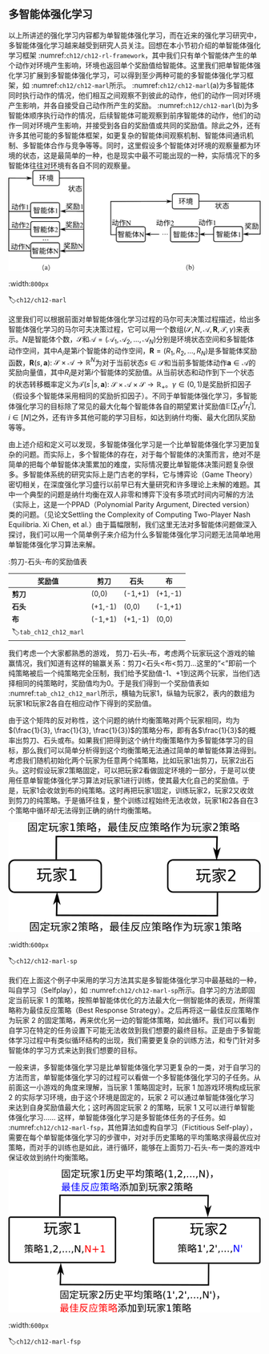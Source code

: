 ## 多智能体强化学习

以上所讲述的强化学习内容都为单智能体强化学习，而在近来的强化学习研究中，多智能体强化学习越来越受到研究人员关注。回想在本小节初介绍的单智能体强化学习框架 :numref:`ch12/ch12-rl-framework`，其中我们只有单个智能体产生的单个动作对环境产生影响，环境也返回单个奖励值给智能体。这里我们把单智能体强化学习扩展到多智能体强化学习，可以得到至少两种可能的多智能体强化学习框架，如 :numref:`ch12/ch12-marl`所示。 :numref:`ch12/ch12-marl`(a)为多智能体同时执行动作的情况，他们相互之间观察不到彼此的动作，他们的动作一同对环境产生影响，并各自接受自己动作所产生的奖励。 :numref:`ch12/ch12-marl`(b)为多智能体顺序执行动作的情况，后续智能体可能观察到前序智能体的动作，他们的动作一同对环境产生影响，并接受到各自的奖励值或共同的奖励值。除此之外，还有许多其他可能的多智能体框架，如更复杂的智能体间观察机制、智能体间通讯机制、多智能体合作与竞争等等。同时，这里假设多个智能体对环境的观察量都为环境的状态，这是最简单的一种，也是现实中最不可能出现的一种，实际情况下的多智能体往往对环境有各自不同的观察量。![两种可能的多智能体强化学习框架：（a）同步式多智能体决策；（b）异步式多智能体决策。](../img/ch12/ch12-marl.png)

:width:`800px`

:label:`ch12/ch12-marl`

这里我们可以根据前面对单智能体强化学习过程的马尔可夫决策过程描述，给出多智能体强化学习的马尔可夫决策过程，它可以用一个数组$(\mathcal{S}, N, \boldsymbol{\mathcal{A}}, \mathbf{R}, \mathcal{T}, \gamma)$来表示。$N$是智能体个数，$\mathcal{S}$和$\boldsymbol{\mathcal{A}}=(\mathcal{A}_1, \mathcal{A}_2, ..., \mathcal{A}_N)$分别是环境状态空间和多智能体动作空间，其中$A_i$是第$i$个智能体的动作空间，$\mathbf{R}=(R_1, R_2, ..., R_N)$是多智能体奖励函数，$\mathbf{R}(s,\mathbf{a})$: $\mathcal{S}\times \boldsymbol{\mathcal{A}}\rightarrow \mathbb{R}^N$为对于当前状态$s\in\mathcal{S}$和当前多智能体动作$\mathbf{a}\in\boldsymbol{\mathcal{A}}$的奖励向量值，其中$R_i$是对第$i$个智能体的奖励值。从当前状态和动作到下一个状态的状态转移概率定义为$\mathcal{T}(s^\prime|s,\mathbf{a})$: $\mathcal{S}\times\boldsymbol{\mathcal{A}}\times\mathcal{S}\rightarrow \mathbb{R}_+$。$\gamma\in(0,1)$是奖励折扣因子（假设多个智能体采用相同的奖励折扣因子）。不同于单智能体强化学习，多智能体强化学习的目标除了常见的最大化每个智能体各自的期望累计奖励值$\mathbb{E}[\sum_t \gamma^t r^i_t], i\in[N]$之外，还有许多其他可能的学习目标，如达到纳什均衡、最大化团队奖励等等。

由上述介绍和定义可以发现，多智能体强化学习是一个比单智能体强化学习更加复杂的问题。而实际上，多个智能体的存在，对于每个智能体的决策而言，绝对不是简单的把每个单智能体决策累加的难度，实际情况要比单智能体决策问题复杂很多。多智能体系统的研究实际上是门古老的学科，它与博弈论（Game Theory）密切相关，在深度强化学习盛行以前早已有大量研究和许多理论上未解的难题。其中一个典型的问题是纳什均衡在双人非零和博弈下没有多项式时间内可解的方法（实际上，这是一个PPAD（Polynomial Parity Argument, Directed version）类的问题。（见论文Settling the Complexity of Computing Two-Player Nash Equilibria. Xi Chen, et al.）由于篇幅限制，我们这里无法对多智能体问题做深入探讨，我们可以用一个简单例子来介绍为什么多智能体强化学习问题无法简单地用单智能体强化学习算法来解。

:剪刀-石头-布的奖励值表

| 奖励值 | 剪刀    | 石头    | 布     |
| --- | ------- | ------- | ------- |
| **剪刀** | (0,0) | (-1,+1) | (+1,-1) |
| **石头** | (+1,-1) | (0,0)   | (-1,+1) |
| **布** | (-1,+1) | (+1,-1) | (0,0)   |
|:label:`tab_ch12_ch12_marl`||||

我们考虑一个大家都熟悉的游戏， 剪刀-石头-布，考虑两个玩家玩这个游戏的输赢情况，我们知道有这样的输赢关系：剪刀<石头<布<剪刀...这里的“<”即前一个纯策略被后一个纯策略完全压制，我们给予奖励值-1、+1到这两个玩家，当他们选择相同的纯策略时，奖励值均为0。于是我们得到一个奖励值表如 :numref:`tab_ch12_ch12_marl`所示，横轴为玩家1，纵轴为玩家2，表内的数组为玩家1和玩家2各自在相应动作下得到的奖励值。

由于这个矩阵的反对称性，这个问题的纳什均衡策略对两个玩家相同，均为$(\frac{1}{3}, \frac{1}{3}, \frac{1}{3})$的策略分布，即有各$\frac{1}{3}$的概率出剪刀、石头或布。如果我们把得到这个纳什均衡策略作为多智能体学习的目标，那么我们可以简单分析得到这个均衡策略无法通过简单的单智能体算法得到。考虑我们随机初始化两个玩家为任意两个纯策略，比如玩家1出剪刀，玩家2出石头。这时假设玩家2策略固定，可以把玩家2看做固定环境的一部分，于是可以使用任意单智能体强化学习算法对玩家1进行训练，使其最大化自己的奖励值。于是，玩家1会收敛到布的纯策略。这时再把玩家1固定，训练玩家2，玩家2又收敛到剪刀的纯策略。于是循环往复，整个训练过程始终无法收敛，玩家1和2各自在3个策略中循环却无法得到正确的纳什均衡策略。


![自学习算法示意图。](../img/ch12/ch12-marl-sp.png)

:width:`600px`

:label:`ch12/ch12-marl-sp`

我们在上面这个例子中采用的学习方法其实是多智能体强化学习中最基础的一种，叫自学习（Selfplay），如 :numref:`ch12/ch12-marl-sp`所示。自学习的方法即固定当前玩家 1 的策略，按照单智能体优化的方法最大化一侧智能体的表现，所得策略称为最佳反应策略（Best Response Strategy）。之后再将这一最佳反应策略作为玩家 2 的固定策略，再来优化另一边的智能体策略，如此循环。我们可以看到自学习在特定的任务设置下可能无法收敛到我们想要的最终目标。正是由于多智能体学习过程中有类似循环结构的出现，我们需要更复杂的训练方法，和专门针对多智能体的学习方式来达到我们想要的目标。

一般来讲，多智能体强化学习是比单智能体强化学习更复杂的一类，对于自学习的方法而言，单智能体强化学习的过程可以看做一个多智能体强化学习的子任务。从前面这一小游戏的角度来理解，当玩家 1 策略固定时，玩家 1 加游戏环境构成玩家 2 的实际学习环境，由于这个环境是固定的，玩家 2 可以通过单智能体强化学习来达到自身奖励值最大化；这时再固定玩家 2 的策略，玩家 1 又可以进行单智能体强化学习...... 这样，单智能体强化学习是多智能体任务的子任务。如 :numref:`ch12/ch12-marl-fsp`，其他算法如虚构自学习（Fictitious Self-play），需要在每个单智能体强化学习的步骤中，对对手历史策略的平均策略求得最优应对策略，而对手的训练也是如此，进行循环，能够在上面剪刀-石头-布一类的游戏中保证收敛到纳什均衡策略。

![虚构自学习算法示意图。](../img/ch12/ch12-marl-fsp.png)

:width:`600px`

:label:`ch12/ch12-marl-fsp`